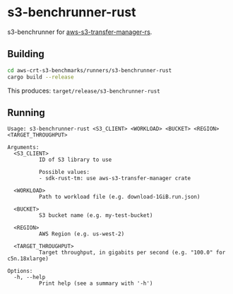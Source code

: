 # s3-benchrunner-rust

s3-benchrunner for [aws-s3-transfer-manager-rs](https://github.com/awslabs/aws-s3-transfer-manager-rs/).

## Building

```sh
cd aws-crt-s3-benchmarks/runners/s3-benchrunner-rust
cargo build --release
```

This produces: `target/release/s3-benchrunner-rust`

## Running

```
Usage: s3-benchrunner-rust <S3_CLIENT> <WORKLOAD> <BUCKET> <REGION> <TARGET_THROUGHPUT>

Arguments:
  <S3_CLIENT>
          ID of S3 library to use

          Possible values:
          - sdk-rust-tm: use aws-s3-transfer-manager crate

  <WORKLOAD>
          Path to workload file (e.g. download-1GiB.run.json)

  <BUCKET>
          S3 bucket name (e.g. my-test-bucket)

  <REGION>
          AWS Region (e.g. us-west-2)

  <TARGET_THROUGHPUT>
          Target throughput, in gigabits per second (e.g. "100.0" for c5n.18xlarge)

Options:
  -h, --help
          Print help (see a summary with '-h')
```
